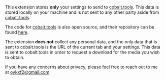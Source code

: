 This extension stores **only** your settings to send to [cobalt.tools](cobalt.tools). This data is stored locally on your machine and is not sent to any other party aside from [cobalt.tools](cobalt.tools).

The code for [cobalt.tools](cobalt.tools) is also open source, and their repository can be found [here](https://github.com/imputnet/cobalt).

The extension **does not** collect any personal data, and the only data that is sent to cobalt.tools is the URL of the current tab and your settings. This data is sent to cobalt.tools in order to request a download for the media you wish to obtain.

If you have any concerns about privacy, please feel free to reach out to me at [oykxf2@gmail.com](mailto:oykxf2@gmail.com)